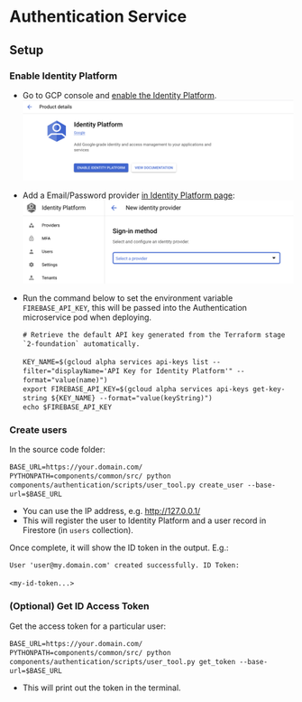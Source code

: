 # Authentication Service

## Setup

### Enable Identity Platform

- Go to GCP console and [enable the Identity Platform](https://console.cloud.google.com/customer-identity).
  ![Enable IDP](../../.github/assets/idp_enable.png)

- Add a Email/Password provider [in Identity Platform page](https://console.cloud.google.com/customer-identity/providers):
  ![Add IDP provider](../../.github/assets/idp_add_provider.png)

- Run the command below to set the environment variable `FIREBASE_API_KEY`, this will be passed into the Authentication microservice pod when deploying.
  ```
  # Retrieve the default API key generated from the Terraform stage `2-foundation` automatically.

  KEY_NAME=$(gcloud alpha services api-keys list --filter="displayName='API Key for Identity Platform'" --format="value(name)")
  export FIREBASE_API_KEY=$(gcloud alpha services api-keys get-key-string ${KEY_NAME} --format="value(keyString)")
  echo $FIREBASE_API_KEY
  ```

### Create users

In the source code folder:
```
BASE_URL=https://your.domain.com/
PYTHONPATH=components/common/src/ python components/authentication/scripts/user_tool.py create_user --base-url=$BASE_URL
```
- You can use the IP address, e.g. http://127.0.0.1/
- This will register the user to Identity Platform and a user record in Firestore (in `users` collection).

Once complete, it will show the ID token in the output. E.g.:
```
User 'user@my.domain.com' created successfully. ID Token:

<my-id-token...>
```

### (Optional) Get ID Access Token

Get the access token for a particular user:
```
BASE_URL=https://your.domain.com/
PYTHONPATH=components/common/src/ python components/authentication/scripts/user_tool.py get_token --base-url=$BASE_URL
```
- This will print out the token in the terminal.

